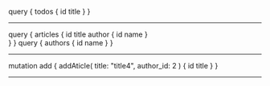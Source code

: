 
query {
  todos {
    id
    title
  }
}
***
query {
  articles {
    id
    title
    author {
      id
      name
    }    
  }
}
query {
  authors {
    id
    name
  }
}
***
mutation add {
  addAticle(
    title: "title4", author_id: 2 ) {
    id
    title
  }
}
***

